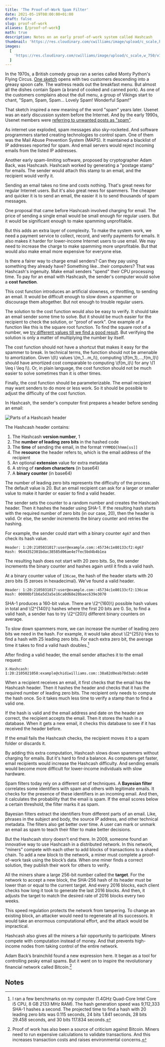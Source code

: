 ```yaml
---
title: 'The Proof-of-Work Spam Filter'
date: 2021-05-19T08:00:00+01:00
draft: false
slug: proof-of-work
aliases: [/proof-of-work]
math: true
description: Notes on an early proof-of-work system called Hashcash
thumbnail: 'https://res.cloudinary.com/cwilliams/image/upload/c_scale,h_200/v1621282181/Blog/hashcash-header.png'
images:
  [
    'https://res.cloudinary.com/cwilliams/image/upload/c_scale,w_750/v1621282181/Blog/hashcash-header.png',
  ]
---
```


In the 1970s, a British comedy group ran a series called Monty Python's Flying Circus. [One sketch](https://www.dailymotion.com/video/x2hwqlw) opens with two customers descending into a greasy spoon cafe. The waitress reads out the breakfast menu. But almost all the dishes contain Spam (a brand of cooked and canned pork). As one of the customers complains about the dull menu, a group of Vikings start to chant, "Spam, Spam, Spam... Lovely Spam! Wonderful Spam!"

That sketch inspired a new meaning of the word "spam" years later. Usenet was an early discussion system before the Internet. And by the early 1990s, Usenet members were [referring to unwanted posts as "spam"](https://groups.google.com/g/news.admin.policy/c/fddF-U7wDE0/m/d5SlxvmhmNwJ).

As internet use exploded, spam messages also sky-rocketed. And software programmers started creating technologies to control spam. One of them was the Mail Abuse Prevention System (MAPS). It maintained a blacklist of IP addresses reported for spam. And email servers would reject incoming emails from the listed IP addresses.

Another early spam-limiting software, proposed by cryptographer Adam Back, was Hashcash. Hashcash worked by generating a "postage stamp" for emails. The sender would attach this stamp to an email, and the recipient would verify it.

Sending an email takes no time and costs nothing. That's great news for regular Internet users. But it's also great news for spammers. The cheaper and quicker it is to send an email, the easier it is to send thousands of spam messages.

One proposal that came before Hashcash involved charging for email. The price of sending a single email would be small enough for regular users. But it would be significant enough to make spamming unprofitable.

But this adds an extra layer of complexity. To make the system work, we need a payment service to collect, record, and verify payments for emails. It also makes it harder for lower-income Internet users to use email. We may need to increase the charge to make spamming more unprofitable. But that would also make email more expensive for everyone else.

Is there a fairer way to charge email senders? Can they pay using something they already have? Something like...their computers? That was Hashcash's ingenuity. Make email senders "spend" their CPU processing time. To pay for an email with Hashcash, the sender's computer would solve a **cost function**.

This cost function introduces an artificial slowness, or throttling, to sending an email. It would be difficult enough to slow down a spammer or discourage them altogether. But not enough to trouble regular users.

The solution to the cost function would also be easy to verify. It should take an email sender some time to solve. But it should be much easier for the recipient to check the solution, or "proof of work". One example of a function like this is the square root function. To find the square root of a number, we [try different values till we find a good result](https://en.wikipedia.org/wiki/Methods_of_computing_square_roots#Babylonian_method). But verifying the solution is only a matter of multiplying the number by itself.

The cost function should not have a shortcut that makes it easy for the spammer to break. In technical terms, the function should not be amenable to amortization. Given \\(l\\) values \\(m_1...m_l\\), computing \\(f(m_1),...,f(m_l)\\) should have amortized cost comparable to computing \\(f(m_i)\\) for any \\(1 \leq i \leq l\\). Or, in plain language, the cost function should not be much easier to solve sometimes than it is other times.

Finally, the cost function should be parameterizable. The email recipient may want senders to do more or less work. So it should be possible to adjust the difficulty of the cost function.

In Hashcash, the sender's computer first prepares a header before sending an email:

![Parts of a Hashcash header](https://res.cloudinary.com/cwilliams/image/upload/c_scale,w_750/v1621282181/Blog/hashcash-header.png)

The Hashcash header contains:

1. The Hashcash **version number**, 1
2. The **number of leading zero bits** in the hashed code
3. The **time** of sending the email, in the format `YYMMDD[hhmm[ss]]`
4. The **resource** the header refers to, which is the email address of the recipient
5. An optional **extension** value for extra metadata
6. A string of **random characters** (in base64)
7. A **binary counter** (in base64)

The number of leading zero bits represents the difficulty of the process. The default value is 20. But an email recipient can ask for a larger or smaller value to make it harder or easier to find a valid header.

The sender sets the counter to a random number and creates the Hashcash header. Then it hashes the header using SHA-1. If the resulting hash starts with the required number of zero bits (in our case, 20), then the header is valid. Or else, the sender increments the binary counter and retries the hashing.

For example, the sender could start with a binary counter `4g67` and then check its hash value.

```text
Header: 1:20:2105031017:user@example.com::45734c1e80133cf2:4g67
Hash: 9644352301bdac38585d06ae4e7fec5bd4b4b1ea
```

The resulting hash does not start with 20 zero bits. So, the sender increments the binary counter and hashes again until it finds a valid hash.

At a binary counter value of `136cae`, the hash of the header starts with 20 zero bits (5 zeroes in hexadecimal). We've found a valid header.

```text
Header: 1:20:2105031017:user@example.com::45734c1e80133cf2:136cae
Hash: 00000bf1b6a5d3a5e16ca0d68e20baec639e3070
```

SHA-1 produces a 160-bit value. There are \\(2^{160}\\) possible hash values in total and \\(2^{140}\\) hashes where the first 20 bits are 0. So, to find a valid hash, a sender has to try \\(2^{20}\\) different binary counters on average.

To slow down spammers more, we can increase the number of leading zero bits we need in the hash. For example, it would take about \\(2^{25}\\) tries to find a hash with 25 leading zero bits. For each extra zero bit, the average time it takes to find a valid hash doubles.[^wek]

[^wek]: I ran a few benchmarks on my computer (1.4GHz Quad-Core Intel Core i5 CPU, 8 GB 2133 MHz RAM). The hash generation speed was 9,112,333 SHA-1 hashes a second. The projected time to find a hash with 20 leading zero bits was 0.115 seconds, 24 bits 1.841 seconds, 28 bits 29.458 seconds, and 30 bits 117.834 seconds.

After finding a valid header, the email sender attaches it to the email request:

```text
X-Hashcash: 1:20:2105021058:example@chidiwilliams.com::38a82d0eab70d3ab:de580
```

When a recipient receives an email, it first checks that the email has the Hashcash header. Then it hashes the header and checks that it has the required number of leading zero bits. The recipient only needs to compute the hash once. So it takes much less time to verify a stamp than to find a valid one.

If the hash is valid and the email address and date on the header are correct, the recipient accepts the email. Then it stores the hash in a database. When it gets a new email, it checks this database to see if it has received the header before.

If the email fails the Hashcash checks, the recipient moves it to a spam folder or discards it.

By adding this extra computation, Hashcash slows down spammers without charging for emails. But it's hard to find a balance. As computers get faster, email recipients would increase the Hashcash difficulty. And sending emails would become more difficult for lower-income individuals with slow hardware.

Spam filters today rely on a different set of techniques. A **Bayesian filter** correlates some identifiers with spam and others with legitimate emails. It checks for the presence of these identifiers in an incoming email. And then, it calculates the probability that the email is spam. If the email scores below a certain threshold, the filter marks it as spam.

Bayesian filters extract the identifiers from different parts of an email. Like, phrases in the subject and body, the source IP address, and other technical metadata. The filters also get better over time. A user can mark or unmark an email as spam to teach their filter to make better decisions.

But the Hashcash story doesn’t end there. In 2009, someone found an innovative way to use Hashcash in a distributed network. In this network, “miners” compete with each other to add blocks of transactions to a shared chain. To add a new block to the network, a miner must complete a proof-of-work task using the block’s data. When one miner finds a correct solution, they publish their work for others to verify.

All the miners share a large 256-bit number called the **target**. For the network to accept a new block, the SHA-256 hash of its header must be lower than or equal to the current target. And every 2016 blocks, each client checks how long it took to generate the last 2016 blocks. And then, it adjusts the target to match the desired rate of 2016 blocks every two weeks.

This speed regulation protects the network from tampering. To change an existing block, an attacker would need to regenerate all its successors. It would take an enormous computational effort, and the attack would be impractical.

Hashcash also gives all the miners a fair opportunity to participate. Miners compete with computation instead of money. And that prevents high-income nodes from taking control of the entire network.

Adam Back’s brainchild found a new expression here. It began as a tool for controlling pesky email spams. But it went on to inspire the revolutionary financial network called Bitcoin.[^skc]

[^skc]: Proof of work has also been a source of criticism against Bitcoin. Miners need to run expensive calculations to validate transactions. And this increases transaction costs and raises environmental concerns.

## Notes

